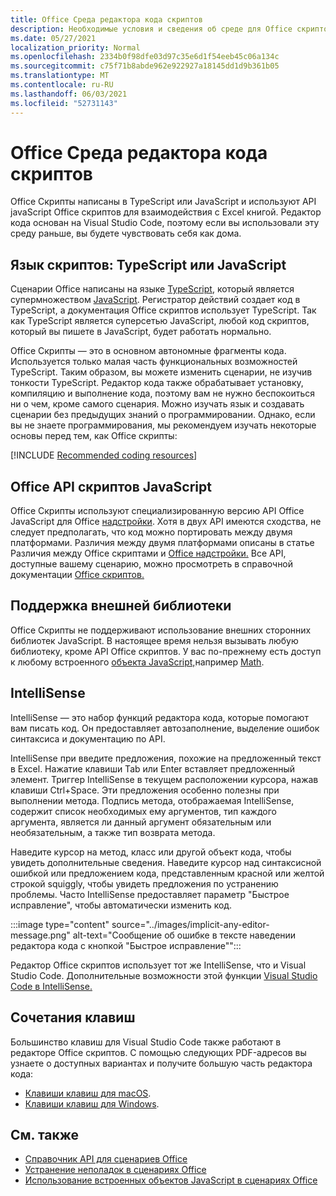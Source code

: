 ```yaml
---
title: Office Среда редактора кода скриптов
description: Необходимые условия и сведения об среде для Office скриптов в Excel в Интернете.
ms.date: 05/27/2021
localization_priority: Normal
ms.openlocfilehash: 2334b0f98dfe03d97c35e6d1f54eeb45c06a134c
ms.sourcegitcommit: c75f71b8abde962e922927a18145dd1d9b361b05
ms.translationtype: MT
ms.contentlocale: ru-RU
ms.lasthandoff: 06/03/2021
ms.locfileid: "52731143"
---
```

# <a name="office-scripts-code-editor-environment"></a>Office Среда редактора кода скриптов

Office Скрипты написаны в TypeScript или JavaScript и используют API javaScript Office скриптов для взаимодействия с Excel книгой. Редактор кода основан на Visual Studio Code, поэтому если вы использовали эту среду раньше, вы будете чувствовать себя как дома.

## <a name="scripting-language-typescript-or-javascript"></a>Язык скриптов: TypeScript или JavaScript

Сценарии Office написаны на языке [TypeScript](https://www.typescriptlang.org/docs/home.html), который является супермножеством [JavaScript](https://developer.mozilla.org/docs/Web/JavaScript). Регистратор действий создает код в TypeScript, а документация Office скриптов использует TypeScript. Так как TypeScript является суперсетью JavaScript, любой код скриптов, который вы пишете в JavaScript, будет работать нормально.

Office Скрипты — это в основном автономные фрагменты кода. Используется только малая часть функциональных возможностей TypeScript. Таким образом, вы можете изменить сценарии, не изучив тонкости TypeScript. Редактор кода также обрабатывает установку, компиляцию и выполнение кода, поэтому вам не нужно беспокоиться ни о чем, кроме самого сценария. Можно изучать язык и создавать сценарии без предыдущих знаний о программировании. Однако, если вы не знаете программирования, мы рекомендуем изучать некоторые основы перед тем, как Office скрипты:

[!INCLUDE [Recommended coding resources](../includes/coding-basics-references.md)]

## <a name="office-scripts-javascript-api"></a>Office API скриптов JavaScript

Office Скрипты используют специализированную версию API Office JavaScript для Office [надстройки](/office/dev/add-ins/overview/index). Хотя в двух API имеются сходства, не следует предполагать, что код можно портировать между двумя платформами. Различия между двумя платформами описаны в статье Различия между Office скриптами и [Office надстройки.](../resources/add-ins-differences.md#apis) Все API, доступные вашему сценарию, можно просмотреть в справочной документации [Office скриптов.](/javascript/api/office-scripts/overview)

## <a name="external-library-support"></a>Поддержка внешней библиотеки

Office Скрипты не поддерживают использование внешних сторонних библиотек JavaScript. В настоящее время нельзя вызывать любую библиотеку, кроме API Office скриптов. У вас по-прежнему есть доступ к любому встроенного [объекта JavaScript,](../develop/javascript-objects.md)например [Math](https://developer.mozilla.org/docs/Web/JavaScript/Reference/Global_Objects/Math).

## <a name="intellisense"></a>IntelliSense

IntelliSense — это набор функций редактора кода, которые помогают вам писать код. Он предоставляет автозаполнение, выделение ошибок синтаксиса и документацию по API.

IntelliSense при введите предложения, похожие на предложенный текст в Excel. Нажатие клавиши Tab или Enter вставляет предложенный элемент. Триггер IntelliSense в текущем расположении курсора, нажав клавиши Ctrl+Space. Эти предложения особенно полезны при выполнении метода. Подпись метода, отображаемая IntelliSense, содержит список необходимых ему аргументов, тип каждого аргумента, является ли данный аргумент обязательным или необязательным, а также тип возврата метода.

Наведите курсор на метод, класс или другой объект кода, чтобы увидеть дополнительные сведения. Наведите курсор над синтаксисной ошибкой или предложением кода, представленным красной или желтой строкой squiggly, чтобы увидеть предложения по устранению проблемы. Часто IntelliSense предоставляет параметр "Быстрое исправление", чтобы автоматически изменить код.

:::image type="content" source="../images/implicit-any-editor-message.png" alt-text="Сообщение об ошибке в тексте наведении редактора кода с кнопкой &quot;Быстрое исправление&quot;":::

Редактор Office скриптов использует тот же IntelliSense, что и Visual Studio Code. Дополнительные возможности этой функции [Visual Studio Code в IntelliSense.](https://code.visualstudio.com/docs/editor/intellisense#_intellisense-features)

## <a name="keyboard-shortcuts"></a>Сочетания клавиш

Большинство клавиш для Visual Studio Code также работают в редакторе Office скриптов. С помощью следующих PDF-адресов вы узнаете о доступных вариантах и получите большую часть редактора кода:

- [Клавиши клавиш для macOS](https://code.visualstudio.com/shortcuts/keyboard-shortcuts-macos.pdf).
- [Клавиши клавиш для Windows](https://code.visualstudio.com/shortcuts/keyboard-shortcuts-windows.pdf).

## <a name="see-also"></a>См. также

- [Справочник API для сценариев Office](/javascript/api/office-scripts/overview)
- [Устранение неполадок в сценариях Office](../testing/troubleshooting.md)
- [Использование встроенных объектов JavaScript в сценариях Office](../develop/javascript-objects.md)

